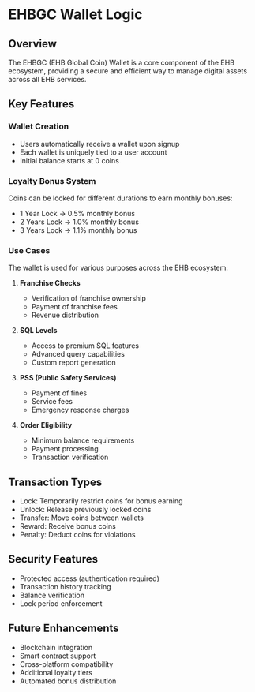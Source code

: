 # EHBGC Wallet Logic

## Overview

The EHBGC (EHB Global Coin) Wallet is a core component of the EHB ecosystem, providing a secure and efficient way to manage digital assets across all EHB services.

## Key Features

### Wallet Creation

- Users automatically receive a wallet upon signup
- Each wallet is uniquely tied to a user account
- Initial balance starts at 0 coins

### Loyalty Bonus System

Coins can be locked for different durations to earn monthly bonuses:

- 1 Year Lock → 0.5% monthly bonus
- 2 Years Lock → 1.0% monthly bonus
- 3 Years Lock → 1.1% monthly bonus

### Use Cases

The wallet is used for various purposes across the EHB ecosystem:

1. **Franchise Checks**

   - Verification of franchise ownership
   - Payment of franchise fees
   - Revenue distribution

2. **SQL Levels**

   - Access to premium SQL features
   - Advanced query capabilities
   - Custom report generation

3. **PSS (Public Safety Services)**

   - Payment of fines
   - Service fees
   - Emergency response charges

4. **Order Eligibility**
   - Minimum balance requirements
   - Payment processing
   - Transaction verification

## Transaction Types

- Lock: Temporarily restrict coins for bonus earning
- Unlock: Release previously locked coins
- Transfer: Move coins between wallets
- Reward: Receive bonus coins
- Penalty: Deduct coins for violations

## Security Features

- Protected access (authentication required)
- Transaction history tracking
- Balance verification
- Lock period enforcement

## Future Enhancements

- Blockchain integration
- Smart contract support
- Cross-platform compatibility
- Additional loyalty tiers
- Automated bonus distribution
